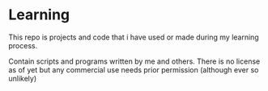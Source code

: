 # Learning

This repo is projects and code that i have used or made during my learning process.

Contain scripts and programs written by me and others.
There is no license as of yet but any commercial use needs prior permission (although ever so unlikely)